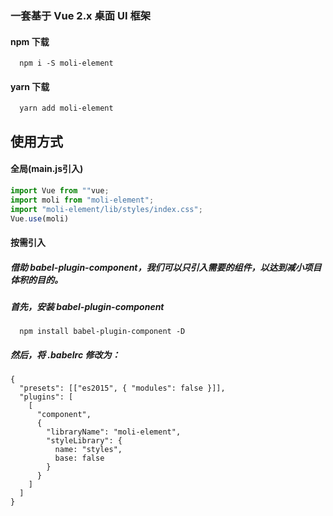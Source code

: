 ### 一套基于 Vue 2.x 桌面 UI 框架

#### npm 下载

```
  npm i -S moli-element
```

#### yarn 下载

```
  yarn add moli-element
```

## 使用方式

#### 全局(main.js引入)

```js
import Vue from ""vue;
import moli from "moli-element";
import "moli-element/lib/styles/index.css";
Vue.use(moli)
```

#### 按需引入

##### 借助 babel-plugin-component，我们可以只引入需要的组件，以达到减小项目体积的目的。

##### 首先，安装 babel-plugin-component

```
  npm install babel-plugin-component -D
```

##### 然后，将 .babelrc 修改为：

```
{
  "presets": [["es2015", { "modules": false }]],
  "plugins": [
    [
      "component",
      {
        "libraryName": "moli-element",
        "styleLibrary": {
          name: "styles",
          base: false
        }
      }
    ]
  ]
}
```
